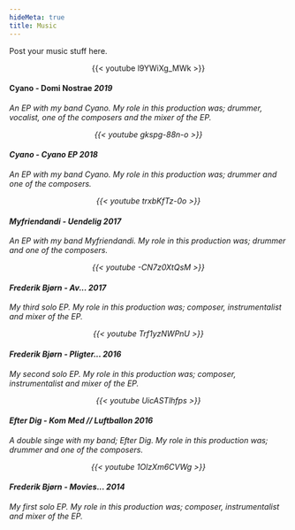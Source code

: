 ```yaml
---
hideMeta: true
title: Music
---
```


Post your music stuff here.

<p align="center">
{{< youtube l9YWiXg_MWk >}}
	<h4>Cyano - Domi Nostrae <em>2019</h4>
An EP with my band Cyano. My role in this production was; drummer, vocalist, one of the composers and the mixer of the EP.<em>
</p>

<p align="center">
{{< youtube gkspg-88n-o >}}
	<h4>Cyano - Cyano EP <em>2018</h4>
An EP with my band Cyano. My role in this production was; drummer and one of the composers.<em>
</p>

<p align="center">
{{< youtube trxbKfTz-0o >}}
	<h4> Myfriendandi - Uendelig <em>2017</h4>
An EP with my band Myfriendandi. My role in this production was; drummer and one of the composers.<em>
</p>

<p align="center">
{{< youtube -CN7z0XtQsM >}}
	<h4> Frederik Bjørn - Av... <em>2017</h4>
My third solo EP. My role in this production was; composer, instrumentalist and mixer of the EP.<em>
</p>

<p align="center">
{{< youtube Trf1yzNWPnU >}}
	<h4> Frederik Bjørn - Pligter... <em>2016</h4>
My second solo EP. My role in this production was; composer, instrumentalist and mixer of the EP.<em>
</p>

<p align="center">
{{< youtube UicASTlhfps >}}
	<h4>Efter Dig - Kom Med // Luftballon <em>2016</h4>
A double singe with my band; Efter Dig. My role in this production was; drummer and one of the composers.<em>
</p>

<p align="center">
{{< youtube 1OlzXm6CVWg >}}
	<h4> Frederik Bjørn - Movies... <em>2014</h4>
My first solo EP. My role in this production was; composer, instrumentalist and mixer of the EP.<em>
</p>
